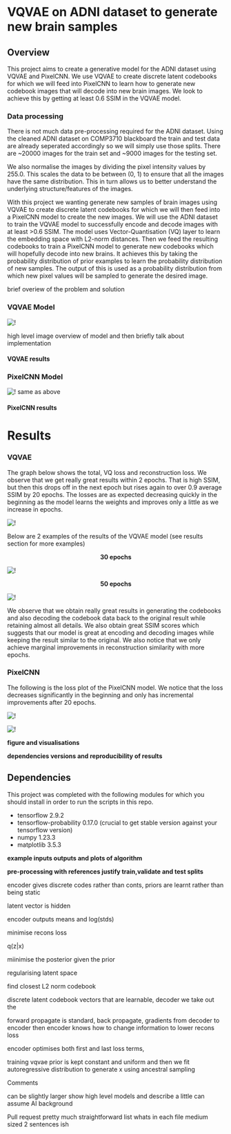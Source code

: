 # **VQVAE on ADNI dataset to generate new brain samples**
## **Overview**
This project aims to create a generative model for the ADNI dataset using VQVAE and PixelCNN. We use VQVAE to create discrete latent codebooks for which we will feed into PixelCNN to learn how to generate new codebook images that will decode into new brain images. We look to achieve this by getting at least 0.6 SSIM in the VQVAE model.

### **Data processing**
There is not much data pre-processing required for the ADNI dataset. Using the cleaned ADNI dataset on COMP3710 blackboard the train and test data are already seperated accordingly so we will simply use those splits. There are ~20000 images for the train set and ~9000 images for the testing set.


We also normalise the images by dividing the pixel intensity values by 255.0. This scales the data to be between (0, 1) to ensure that all the images have the same distribution. This in turn allows us to better understand the underlying structure/features of the images.

<p>With this project we wanting generate new samples of brain images using VQVAE to create discrete latent codebooks for which we will then feed into a PixelCNN model to create the new images. We will use the ADNI dataset to train the VQVAE model to successfully encode and decode images with at least >0.6 SSIM. The model uses Vector-Quantisation (VQ) layer to learn the embedding space with L2-norm distances. Then we feed the resulting codebooks to train a PixelCNN model to generate new codebooks which will hopefully decode into new brains. It achieves this by taking the probability distribution of prior examples to learn the probability distribution of new samples. The output of this is used as a probability distribution from which new pixel values will be sampled to generate the desired image.</p>

brief overiew of the problem and solution



### **VQVAE Model**

![!](./vqvae_model.png)

high level image overview of model and then briefly talk about implementation

#### **VQVAE results**



### **PixelCNN Model**

![!](./pcnn_model.png)
same as above

#### **PixelCNN results**






# Results
### **VQVAE**
The graph below shows the total, VQ loss and reconstruction loss. We observe that we get really great results within 2 epochs. That is high SSIM, but then this drops off in the next epoch but rises again to over 0.9 average SSIM by 20 epochs. The losses are as expected decreasing quickly in the beginning as the model learns the weights and improves only a little as we increase in epochs.

![!](./results/vq_loss_50.png)

Below are 2 examples of the results of the VQVAE model (see results section for more examples) 

<p align='center'> <strong>30 epochs</strong> </p>

![!](./results/vq_30.png)

<p align='center'> <strong>50 epochs</strong> </p>

![!](./results/vq_50epochs.png)

We observe that we obtain really great results in generating the codebooks and also decoding the codebook data back to the original result while retaining almost all details. We also obtain great SSIM scores which suggests that our model is great at encoding and decoding images while keeping the result similar to the original. We also notice that we only achieve marginal improvements in reconstruction similarity with more epochs.

### **PixelCNN**

The following is the loss plot of the PixelCNN model. We notice that the loss decreases significantly in the beginning and only has incremental improvements after 20 epochs.

![!](./results/pcnn_result_graph.png)

![!](./results/)



**figure and visualisations**


**dependencies versions and reproducibility of results**



## Dependencies
This project was completed with the following modules for which you should install in order to run the scripts in this repo.
- tensorflow 2.9.2
- tensorflow-probability 0.17.0 (crucial to get stable version against your tensorflow version)
- numpy 1.23.3
- matplotlib 3.5.3


**example inputs outputs and plots of algorithm**


**pre-processing with references justify train,validate and test splits**



encoder gives discrete codes rather than conts, priors are learnt rather than being static

latent vector is hidden

encoder outputs means and log(stds) 

minimise recons loss

q(z|x)

miinimise the posterior given the prior

regularising latent space

find closest L2 norm codebook

discrete latent codebook vectors that are learnable, decoder we take out the 

forward propagate is standard, back propagate, gradients from decoder to encoder then encoder knows how to change information to lower recons loss 

encoder optimises both first and last loss terms, 

training vqvae prior is kept constant and uniform and then we fit autoregressive distribution to generate x using ancestral sampling


Comments 

can be slightly larger show high level models and describe a little can assume AI background

Pull request pretty much straightforward list whats in each file medium sized 2 sentences ish
